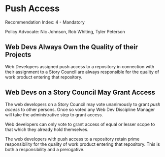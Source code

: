 Push Access
===========

Recommendation Index: 4 - Mandatory

Policy Advocate: Nic Johnson, Rob Whiting, Tyler Peterson

Web Devs Always Own the Quality of their Projects
-------------------------------------------------

Web Developers assigned push access to a repository in connection with
their assignment to a Story Council are always responsible for the
quality of work product entering that repository.

Web Devs on a Story Council May Grant Access
--------------------------------------------

The web developers on a Story Council may vote unanimously to grant
*push access* to other persons. Once so voted any Web Dev Discipline
Manager will take the administrative step to grant access.

Web developers can only vote to grant access of equal or lesser scope to
that which they already hold themselves.

The web developers with push access to a repository retain prime
responsibility for the quality of work product entering that repository.
This is both a responsibility and a prerogative.
